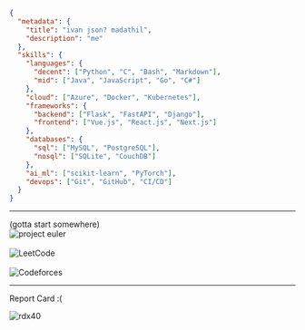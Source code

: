 ```json
{
  "metadata": {
    "title": "ivan json? madathil",
    "description": "me"
  },
  "skills": {
    "languages": {
      "decent": ["Python", "C", "Bash", "Markdown"],
      "mid": ["Java", "JavaScript", "Go", "C#"]
    },
    "cloud": ["Azure", "Docker", "Kubernetes"],
    "frameworks": {
      "backend": ["Flask", "FastAPI", "Django"],
      "frontend": ["Vue.js", "React.js", "Next.js"]
    },
    "databases": {
      "sql": ["MySQL", "PostgreSQL"],
      "nosql": ["SQLite", "CouchDB"]
    },
    "ai_ml": ["scikit-learn", "PyTorch"],
    "devops": ["Git", "GitHub", "CI/CD"]
  }
}
```
---

(gotta start somewhere)
<br>
![project euler](https://projecteuler.net/profile/rdx40.png)
<br>
<br>
![LeetCode](https://leetcard.jacoblin.cool/TU49cway6M)
<br>
<br>
![Codeforces](https://cf.leed.at?id=omarlittle)

---

Report Card :(
<br>
<p align="left"> <img src="https://komarev.com/ghpvc/?username=rdx40&label=Profile%20views&color=0e75b6&style=flat" alt="rdx40" /> </p>
